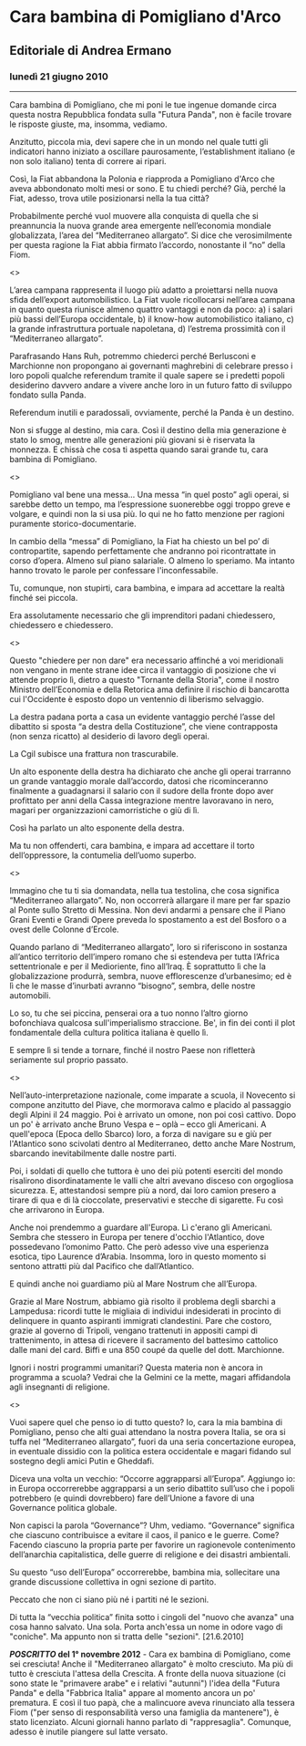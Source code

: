 # Cara bambina di Pomigliano d'Arco

## Editoriale di Andrea Ermano 
### lunedì 21 giugno 2010
--------------------------------

Cara bambina di Pomigliano, che mi poni le tue ingenue domande circa questa nostra Repubblica fondata sulla "Futura Panda", non è facile trovare le risposte giuste, ma, insomma, vediamo.


Anzitutto, piccola mia, devi sapere che in un mondo nel quale tutti gli indicatori hanno iniziato a oscillare paurosamente, l’establishment italiano (e non solo italiano) tenta di correre ai ripari.

Così, la Fiat abbandona la Polonia e riapproda a Pomigliano d'Arco che aveva abbondonato molti mesi or sono. E tu chiedi perché? Già, perché la Fiat, adesso, trova utile posizionarsi nella la tua città?

Probabilmente perché vuol muovere alla conquista di quella che si preannuncia la nuova grande area emergente nell’economia mondiale globalizzata, l’area del “Mediterraneo allargato”. Si dice che verosimilmente per questa ragione la Fiat abbia firmato l’accordo, nonostante il “no” della Fiom.

<>

L’area campana rappresenta il luogo più adatto a proiettarsi nella nuova sfida dell’export automobilistico. La Fiat vuole ricollocarsi nell’area campana in quanto questa riunisce almeno quattro vantaggi e non da poco: a) i salari più bassi dell’Europa occidentale, b) il know-how automobilistico italiano, c) la grande infrastruttura portuale napoletana, d) l’estrema prossimità con il “Mediterraneo allargato”.

Parafrasando Hans Ruh, potremmo chiederci perché Berlusconi e Marchionne non propongano ai governanti maghrebini di celebrare presso i loro popoli qualche referendum tramite il quale sapere se i predetti popoli desiderino davvero andare a vivere anche loro in un futuro fatto di sviluppo fondato sulla Panda.

Referendum inutili e paradossali, ovviamente, perché la Panda è un destino.

Non si sfugge al destino, mia cara. Così il destino della mia generazione è stato lo smog, mentre alle generazioni più giovani si è riservata la monnezza. E chissà che cosa ti aspetta quando sarai grande tu, cara bambina di Pomigliano.

<>

Pomigliano val bene una messa... Una messa “in quel posto” agli operai, si sarebbe detto un tempo, ma l’espressione suonerebbe oggi troppo greve e volgare, e quindi non la si usa più. Io qui ne ho fatto menzione per ragioni puramente storico-documentarie.

In cambio della “messa” di Pomigliano, la Fiat ha chiesto un bel po’ di contropartite, sapendo perfettamente che andranno poi ricontrattate in corso d’opera. Almeno sul piano salariale. O almeno lo speriamo. Ma intanto hanno trovato le parole per confessare l'inconfessabile.

Tu, comunque, non stupirti, cara bambina, e impara ad accettare la realtà finché sei piccola.

Era assolutamente necessario che gli imprenditori padani chiedessero, chiedessero e chiedessero.

<>

Questo "chiedere per non dare" era necessario affinché a voi meridionali non vengano in mente strane idee circa il vantaggio di posizione che vi attende proprio lì, dietro a questo "Tornante della Storia", come il nostro Ministro dell’Economia e della Retorica ama definire il rischio di bancarotta cui l'Occidente è esposto dopo un ventennio di liberismo selvaggio.

La destra padana porta a casa un evidente vantaggio perché l’asse del dibattito si sposta “a destra della Costituzione”, che viene contrapposta (non senza ricatto) al desiderio di lavoro degli operai.

La Cgil subisce una frattura non trascurabile.

Un alto esponente della destra ha dichiarato che anche gli operai trarranno un grande vantaggio morale dall’accordo, datosi che ricominceranno finalmente a guadagnarsi il salario con il sudore della fronte dopo aver profittato per anni della Cassa integrazione mentre lavoravano in nero, magari per organizzazioni camorristiche o giù di lì.

Così ha parlato un alto esponente della destra.

Ma tu non offenderti, cara bambina, e impara ad accettare il torto dell’oppressore, la contumelia dell’uomo superbo.

<>

Immagino che tu ti sia domandata, nella tua testolina, che cosa significa “Mediterraneo allargato”. No, non occorrerà allargare il mare per far spazio al Ponte sullo Stretto di Messina. Non devi andarmi a pensare che il Piano Grani Eventi e Grandi Opere preveda lo spostamento a est del Bosforo o a ovest delle Colonne d’Ercole.

Quando parlano di “Mediterraneo allargato”, loro si riferiscono in sostanza all’antico territorio dell’impero romano che si estendeva per tutta l’Africa settentrionale e per il Medioriente, fino all’Iraq. È soprattutto lì che la globalizzazione produrrà, sembra, nuove efflorescenze d’urbanesimo; ed è lì che le masse d’inurbati avranno “bisogno”, sembra, delle nostre automobili.

Lo so, tu che sei piccina, penserai ora a tuo nonno l’altro giorno bofonchiava qualcosa sull'imperialismo straccione. Be', in fin dei conti il plot fondamentale della cultura politica italiana è quello lì.

E sempre lì si tende a tornare, finché il nostro Paese non rifletterà seriamente sul proprio passato.

<>

Nell’auto-interpretazione nazionale, come imparate a scuola, il Novecento si compone anzitutto del Piave, che mormorava calmo e placido al passaggio degli Alpini il 24 maggio. Poi è arrivato un omone, non poi così cattivo. Dopo un po' è arrivato anche Bruno Vespa e – oplà – ecco gli Americani. A quell'epoca (Epoca dello Sbarco) loro, a forza di navigare su e giù per l'Atlantico sono scivolati dentro al Mediterraneo, detto anche Mare Nostrum, sbarcando inevitabilmente dalle nostre parti.

Poi, i soldati di quello che tuttora è uno dei più potenti eserciti del mondo risalirono disordinatamente le valli che altri avevano disceso con orgogliosa sicurezza. E, attestandosi sempre più a nord, dai loro camion presero a tirare di qua e di là cioccolate, preservativi e stecche di sigarette. Fu così che arrivarono in Europa.

Anche noi prendemmo a guardare all'Europa. Lì c'erano gli Americani. Sembra che stessero in Europa per tenere d'occhio l'Atlantico, dove possedevano l’omonimo Patto. Che però adesso vive una esperienza esotica, tipo Laurence d’Arabia. Insomma, loro in questo momento si sentono attratti più dal Pacifico che dall’Atlantico.

E quindi anche noi guardiamo più al Mare Nostrum che all’Europa.

Grazie al Mare Nostrum, abbiamo già risolto il problema degli sbarchi a Lampedusa: ricordi tutte le migliaia di individui indesiderati in procinto di delinquere in quanto aspiranti immigrati clandestini. Pare che costoro, grazie al governo di Tripoli, vengano trattenuti in appositi campi di trattenimento, in attesa di ricevere il sacramento del battesimo cattolico dalle mani del card. Biffi e una 850 coupé da quelle del dott. Marchionne.

Ignori i nostri programmi umanitari? Questa materia non è ancora in programma a scuola? Vedrai che la Gelmini ce la mette, magari affidandola agli insegnanti di religione.

<>

Vuoi sapere quel che penso io di tutto questo? Io, cara la mia bambina di Pomigliano, penso che alti guai attendano la nostra povera Italia, se ora si tuffa nel “Mediterraneo allargato”, fuori da una seria concertazione europea, in eventuale dissidio con la politica estera occidentale e magari fidando sul sostegno degli amici Putin e Gheddafi.

Diceva una volta un vecchio: “Occorre aggrapparsi all’Europa”. Aggiungo io: in Europa occorrerebbe aggrapparsi a un serio dibattito sull’uso che i popoli potrebbero (e quindi dovrebbero) fare dell’Unione a favore di una Governance politica globale.

Non capisci la parola “Governance”? Uhm, vediamo. “Governance” significa che ciascuno contribuisce a evitare il caos, il panico e le guerre. Come? Facendo ciascuno la propria parte per favorire un ragionevole contenimento dell’anarchia capitalistica, delle guerre di religione e dei disastri ambientali.

Su questo “uso dell’Europa” occorrerebbe, bambina mia, sollecitare una grande discussione collettiva in ogni sezione di partito.

Peccato che non ci siano più né i partiti né le sezioni.

Di tutta la “vecchia politica” finita sotto i cingoli del "nuovo che avanza" una cosa hanno salvato. Una sola. Porta anch'essa un nome in odore vago di "coniche". Ma appunto non si tratta delle "sezioni". [21.6.2010]


**_POSCRITTO_ del 1° novembre 2012** - Cara ex bambina di Pomigliano, come sei cresciuta! Anche il "Mediterraneo allargato" è molto cresciuto. Ma più di tutto è cresciuta l'attesa della Crescita. A fronte della nuova situazione (ci sono state le "primavere arabe" e i relativi "autunni") l'idea della "Futura Panda" e della "Fabbrica Italia" appare al momento ancora un po' prematura. E così il tuo papà, che a malincuore aveva rinunciato alla tessera Fiom ("per senso di responsabilità verso una famiglia da mantenere"), è stato licenziato. Alcuni giornali hanno parlato di "rappresaglia". Comunque, adesso è inutile piangere sul latte versato. 
